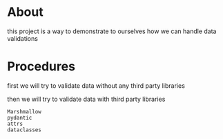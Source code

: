 # About
this project is a way to demonstrate to ourselves how we can handle data validations

# Procedures
first we will try to validate data without any third party libraries

then we will try to validate data with third party libraries

```shell
Marshmallow
pydantic
attrs
dataclasses
```
